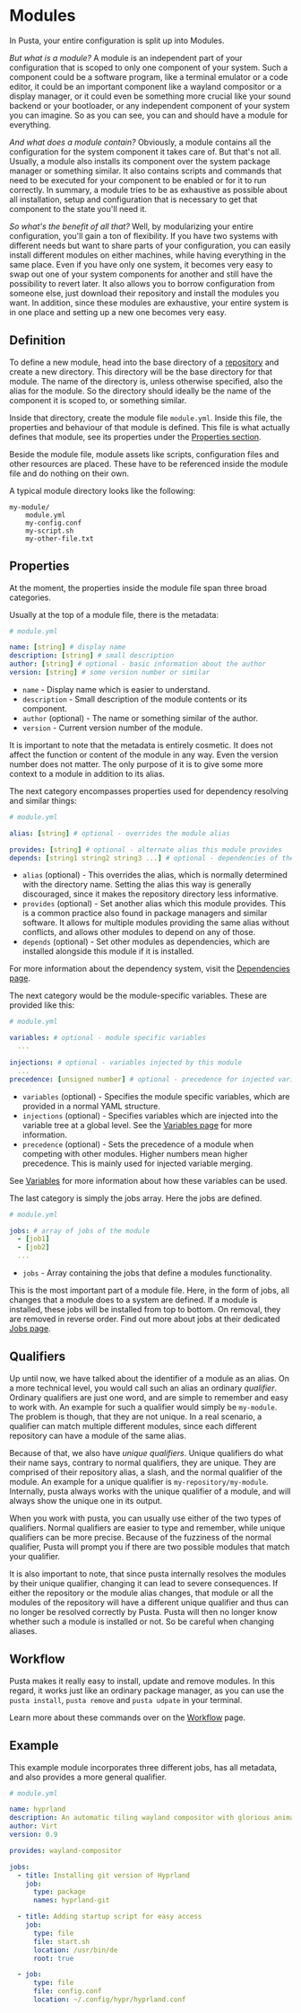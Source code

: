 # Modules
In Pusta, your entire configuration is split up into Modules.

_But what is a module?_ A module is an independent part of your configuration that is scoped to only one component of your system. Such a component could be a software program, like a terminal emulator or a code editor, it could be an important component like a wayland compositor or a display manager, or it could even be something more crucial like your sound backend or your bootloader, or any independent component of your system you can imagine. So as you can see, you can and should have a module for everything.

_And what does a module contain?_ Obviously, a module contains all the configuration for the system component it takes care of. But that's not all. Usually, a module also installs its component over the system package manager or something similar. It also contains scripts and commands that need to be executed for your component to be enabled or for it to run correctly. In summary, a module tries to be as exhaustive as possible about all installation, setup and configuration that is necessary to get that component to the state you'll need it.

_So what's the benefit of all that?_ Well, by modularizing your entire configuration, you'll gain a ton of flexibility. If you have two systems with different needs but want to share parts of your configuration, you can easily install different modules on either machines, while having everything in the same place. Even if you have only one system, it becomes very easy to swap out one of your system components for another and still have the possibility to revert later. It also allows you to borrow configuration from someone else, just download their repository and install the modules you want. In addition, since these modules are exhaustive, your entire system is in one place and setting up a new one becomes very easy.

## Definition
To define a new module, head into the base directory of a [repository](repository.md) and create a new directory. This directory will be the base directory for that module. The name of the directory is, unless otherwise specified, also the alias for the module. So the directory should ideally be the name of the component it is scoped to, or something similar.

Inside that directory, create the module file `module.yml`. Inside this file, the properties and behaviour of that module is defined. This file is what actually defines that module, see its properties under the [Properties section](#properties).

Beside the module file, module assets like scripts, configuration files and other resources are placed. These have to be referenced inside the module file and do nothing on their own.

A typical module directory looks like the following:
```
my-module/
    module.yml
    my-config.conf
    my-script.sh
    my-other-file.txt
```
## Properties
At the moment, the properties inside the module file span three broad categories.

Usually at the top of a module file, there is the metadata:
```yml
# module.yml

name: [string] # display name
description: [string] # small description
author: [string] # optional - basic information about the author
version: [string] # some version number or similar
```
- `name` - Display name which is easier to understand.
- `description` - Small description of the module contents or its component.
- `author` (optional) - The name or something similar of the author.
- `version` - Current version number of the module.

It is important to note that the metadata is entirely cosmetic. It does not affect the function or content of the module in any way. Even the version number does not matter. The only purpose of it is to give some more context to a module in addition to its alias.

The next category encompasses properties used for dependency resolving and similar things:
```yml
# module.yml

alias: [string] # optional - overrides the module alias

provides: [string] # optional - alternate alias this module provides
depends: [string1 string2 string3 ...] # optional - dependencies of the module
```

- `alias` (optional) - This overrides the alias, which is normally determined with the directory name. Setting the alias this way is generally discouraged, since it makes the repository directory less informative.
- `provides` (optional) - Set another alias which this module provides. This is a common practice also found in package managers and similar software. It allows for multiple modules providing the same alias without conflicts, and allows other modules to depend on any of those.
- `depends` (optional) - Set other modules as dependencies, which are installed alongside this module if it is installed.

For more information about the dependency system, visit the [Dependencies page](dependencies.md).

The next category would be the module-specific variables. These are provided like this:
```yml
# module.yml

variables: # optional - module specific variables
  ...

injections: # optional - variables injected by this module
  ...
precedence: [unsigned number] # optional - precedence for injected variables
```

- `variables` (optional) - Specifies the module specific variables, which are provided in a normal YAML structure.
- `injections` (optional) - Specifies variables which are injected into the variable tree at a global level. See the [Variables page](variables.md#injected-variables) for more information.
- `precedence` (optional) - Sets the precedence of a module when competing with other modules. Higher numbers mean higher precedence. This is mainly used for injected variable merging.

See [Variables](variables.md#loading) for more information about how these variables can be used.

The last category is simply the jobs array. Here the jobs are defined.
```yml
# module.yml

jobs: # array of jobs of the module
  - [job1]
  - [job2]
  ...
```
- `jobs` - Array containing the jobs that define a modules functionality.

This is the most important part of a module file. Here, in the form of jobs, all changes that a module does to a system are defined. If a module is installed, these jobs will be installed from top to bottom. On removal, they are removed in reverse order. Find out more about jobs at their dedicated [Jobs page](jobs.md).

## Qualifiers
Up until now, we have talked about the identifier of a module as an alias. On a more technical level, you would call such an alias an ordinary *qualifier*. Ordinary qualifiers are just one word, and are simple to remember and easy to work with. An example for such a qualifier would simply be `my-module`. The problem is though, that they are not unique. In a real scenario, a qualifier can match multiple different modules, since each different repository can have a module of the same alias.

Because of that, we also have *unique qualifiers*. Unique qualifiers do what their name says, contrary to normal qualifiers, they are unique. They are comprised of their repository alias, a slash, and the normal qualifier of the module. An example for a unique qualifier is `my-repository/my-module`. Internally, pusta always works with the unique qualifier of a module, and will always show the unique one in its output.

When you work with pusta, you can usually use either of the two types of qualifiers. Normal qualifiers are easier to type and remember, while unique qualifiers can be more precise. Because of the fuzziness of the normal qualifier, Pusta will prompt you if there are two possible modules that match your qualifier.

It is also important to note, that since pusta internally resolves the modules by their unique qualifier, changing it can lead to severe consequences. If either the repository or the module alias changes, that module or all the modules of the repository will have a different unique qualifier and thus can no longer be resolved correctly by Pusta. Pusta will then no longer know whether such a module is installed or not. So be careful when changing aliases.

## Workflow
Pusta makes it really easy to install, update and remove modules. In this regard, it works just like an ordinary package manager, as you can use the `pusta install`, `pusta remove` and `pusta udpate` in your terminal.

Learn more about these commands over on the [Workflow](../working/workflow.md#modules) page.

## Example
This example module incorporates three different jobs, has all metadata, and also provides a more general qualifier.
```yml
# module.yml

name: hyprland
description: An automatic tiling wayland compositor with glorious animations
author: Virt
version: 0.9

provides: wayland-compositor

jobs:
  - title: Installing git version of Hyprland
    job:
      type: package
      names: hyprland-git

  - title: Adding startup script for easy access
    job:
      type: file
      file: start.sh
      location: /usr/bin/de
      root: true

  - job:
      type: file
      file: config.conf
      location: ~/.config/hypr/hyprland.conf
```

